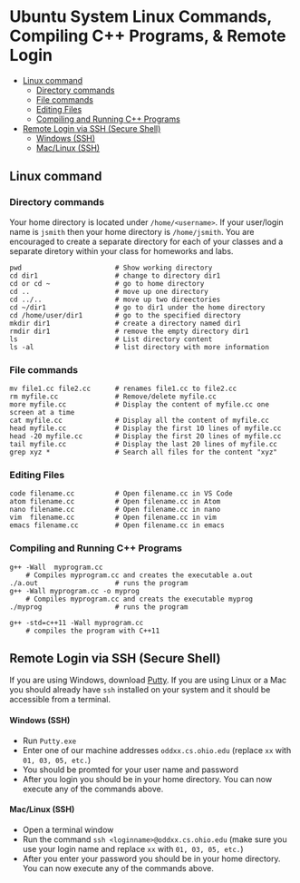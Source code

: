  # Ubuntu System Linux Commands, Compiling C++ Programs, & Remote Login


- [Linux command](#linux-command)
  - [Directory commands](#directory-commands)
  - [File commands](#file-commands)
  - [Editing Files](#editing-files)
  - [Compiling and Running C++ Programs](#compiling-and-running-c-programs)
- [Remote Login via SSH (Secure Shell)](#remote-login-via-ssh-secure-shell)
    - [Windows (SSH)](#windows-ssh)
    - [Mac/Linux (SSH)](#maclinux-ssh)
## Linux command

### Directory commands

Your home directory is located under ```/home/<username>```. If your user/login name is ```jsmith``` then your home directory is ```/home/jsmith```. You are encouraged to create a separate directory for each of your classes and a separate diretory within your class for homeworks and labs.

```console
pwd                       # Show working directory
cd dir1                   # change to directory dir1
cd or cd ~                # go to home directory
cd ..                     # move up one directory
cd ../..                  # move up two direectories
cd ~/dir1                 # go to dir1 under the home directory
cd /home/user/dir1        # go to the specified directory
mkdir dir1                # create a directory named dir1
rmdir dir1                # remove the empty directory dir1
ls                        # List directory content
ls -al                    # list directory with more information
```

### File commands
```console
mv file1.cc file2.cc      # renames file1.cc to file2.cc
rm myfile.cc              # Remove/delete myfile.cc
more myfile.cc            # Display the content of myfile.cc one screen at a time
cat myfile.cc             # Display all the content of myfile.cc
head myfile.cc            # Display the first 10 lines of myfile.cc
head -20 myfile.cc        # Display the first 20 lines of myfile.cc
tail myfile.cc            # Display the last 20 lines of myfile.cc
grep xyz *                # Search all files for the content "xyz"
```

### Editing Files
```console
code filename.cc          # Open filename.cc in VS Code
atom filename.cc          # Open filename.cc in Atom
nano filename.cc          # Open filename.cc in nano
vim  filename.cc          # Open filename.cc in vim
emacs filename.cc         # Open filename.cc in emacs
```

### Compiling and Running C++ Programs

```console
g++ -Wall  myprogram.cc
    # Compiles myprogram.cc and creates the executable a.out
./a.out                   # runs the program
g++ -Wall myprogram.cc -o myprog
    # Compiles myprogram.cc and creats the executable myprog
./myprog                  # runs the program

g++ -std=c++11 -Wall myprogram.cc
    # compiles the program with C++11
```

## Remote Login via SSH (Secure Shell)
If you are using Windows, download [Putty](https://www.chiark.greenend.org.uk/~sgtatham/putty/latest.html). If you are using Linux or a Mac you should already have ```ssh``` installed on your system and it should be accessible from a terminal.

#### Windows (SSH)
* Run ```Putty.exe```
* Enter one of our machine addresses ```oddxx.cs.ohio.edu``` (replace ```xx``` with ```01, 03, 05, etc.```)
* You should be promted for your user name and password
* After you login you should be in your home directory. You can now execute any of the commands above.

#### Mac/Linux (SSH)
* Open a terminal window
* Run the command ```ssh <loginname>@oddxx.cs.ohio.edu``` (make sure you use your login name and replace ```xx``` with ```01, 03, 05, etc.```)
* After you enter your password you should be in your home directory. You can now execute any of the commands above.

